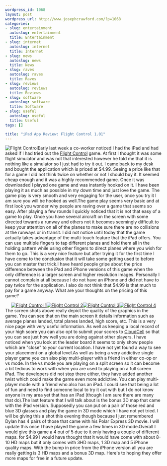 ```yaml
--- 
wordpress_id: 1068
layout: post
wordpress_url: http://www.josephcrawford.com/?p=1068
categories: 
- slug: entertainment
  autoslug: entertainment
  title: Entertainment
- slug: internet
  autoslug: internet
  title: Internet
- slug: news
  autoslug: news
  title: News
- slug: raves
  autoslug: raves
  title: Raves
- slug: reviews
  autoslug: reviews
  title: Reviews
- slug: software
  autoslug: software
  title: Software
- slug: useful
  autoslug: useful
  title: Useful
tags: []

title: "iPad App Review: Flight Control 1.01"
---
```

![](http://www.josephcrawford.com/wp-content/uploads/2010/04/FlightControl.png "Flight Control")Early last week a co-worker noticed I had the iPad and had asked if I had tried out the [Flight Control](http://itunes.apple.com/us/app/flight-control-hd/id363727129?mt=8) game.  At first I thought it was some flight simulator and was not that interested however he told me that it is nothing like a simulator so I just had to try it out.  I came back to my desk and bought the application which is priced at $4.99.  Seeing a price like that for a game I did not think twice on whether or not I should buy it.  It seemed cheap enough and it was a highly recommended game.  Once it was downloaded I played one game and was instantly hooked on it.  I have been playing it as much as possible in my down time and just love the game.  The game play is very smooth and very engaging for the user, once you try it I am sure you will be hooked as well.The game play seems very basic and at first look you wonder why people are raving over a game that seems so easy.  After playing a few rounds I quickly noticed that it is not that easy of a game to play.  Once you have several aircraft on the screen with some directed towards a runway and others not it becomes seemingly difficult to keep your attention on all of the planes to make sure there are no collisions at the runways or in transit.  I did not notice until today that the game actually takes advantage of the multi-touch feature that the iPad offers.  You can use multiple fingers to tap different planes and hold them all in the holding pattern while using other fingers to direct planes where you wish for them to go.  This is a very nice feature but after trying it for the first time I have come to the conclusion that it will take some getting used to before you can master that trick.I have heard people gripe about the price difference between the iPad and iPhone versions of this game when the only difference is a larger screen and higher resolution images.  Personally I cannot complain at all because I do not have an iPhone and did not have to pay twice for the application.  I also do not think that $4.99 is that much to pay for a game anyway.  What are your thoughts on the pricing of this game?<!--more--><div style="text-align: center;">[![](http://www.josephcrawford.com/wp-content/uploads/2010/04/FC1-150x150.png "Flight Control 1")](http://www.josephcrawford.com/wp-content/uploads/2010/04/FC1.png)[![](http://www.josephcrawford.com/wp-content/uploads/2010/04/FC2-150x150.png "Flight Control 2")](http://www.josephcrawford.com/wp-content/uploads/2010/04/FC2.png)[![](http://www.josephcrawford.com/wp-content/uploads/2010/04/FC3-150x150.png "Flight Control 3")](http://www.josephcrawford.com/wp-content/uploads/2010/04/FC3.png)[![](http://www.josephcrawford.com/wp-content/uploads/2010/04/FC4-150x150.png "Flight Control 4")](http://www.josephcrawford.com/wp-content/uploads/2010/04/FC4.png)</div>The screen shots above really depict the quality of the graphics in the game.  You can see that on the main screen it details information such as average planes landed, total planes landed, high score, etc.  This is a very nice page with very useful information.  As well as keeping a local record of your high score you can also opt to submit your scores to [CloudCell](http://cloudcell.com/) so that you can see just how well you are doing against other players.  I have noticed when you look at the leader board it seems to only show people which are "close" to your current location.  I have not yet found a way to see your placement on a global level.As well as being a very addictive single player game you can also play multi-player with a friend in either co-op or vs mode.  In the vs mode you are playing on a split screen so it can become a bit tedious to work with when you are used to playing on a full screen iPad.  The developers did not stop there either, they have added another twist which could make the game even more addictive.  You can play multi-player mode with a friend who also has an iPad.  I could see that being a lot of fun and need to find someone local to try it out with but I do not know anyone in my area yet that has an iPad (though I am sure there are many that do).The last feature that I will talk about is the bonus 3D map that came with the iPad version.  Supposedly you can put on a pair of those red and blue 3D glasses and play the game in 3D mode which I have not yet tried.  I will be giving this a shot this evening though because I just remembered Dylan has 4 pairs of those that came with his Polar Express 3D movie.  I will update this once I have played the game a few times in 3D mode.Overall I would give this game a 4 out of 5 due to it only having a couple of different maps.  for $4.99 I would have thought that it would have come with about 8-10 HD maps but it only comes with 3HD maps, 1 3D map and 5 iPhone quality maps.  With the bump in price from the iPhone version all you are really getting is 3 HD maps and a bonus 3D map.  Here's to hoping they offer more maps for free in a future update.
